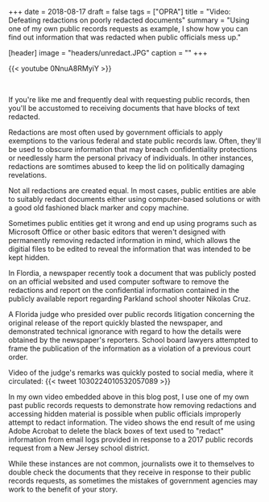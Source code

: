 +++
date = 2018-08-17
draft = false
tags = ["OPRA"]
title = "Video: Defeating redactions on poorly redacted documents"
summary = "Using one of my own public records requests as example, I show how you can find out information that was redacted when public officials mess up."

[header]
image = "headers/unredact.JPG"
caption = ""
+++

{{< youtube 0NnuA8RMyiY >}}

&nbsp;

If you're like me and frequently deal with requesting public records, then you'll be accustomed to receiving documents that have blocks of text redacted.

Redactions are most often used by government officials to apply exemptions to the various federal and state public records law. Often, they'll be used to obscure information that may breach confidentiality protections or needlessly harm the personal privacy of individuals. In other instances, redactions are somtimes abused to keep the lid on politically damaging revelations.

Not all redactions are created equal. In most cases, public entities are able to suitably redact documents either using computer-based solutions or with a good old fashioned black marker and copy machine.

Sometimes public entities get it wrong and end up using programs such as Microsoft Office or other basic editors that weren't designed with permanently removing redacted information in mind, which allows the digitial files to be edited to reveal the information that was intended to be kept hidden.

In Flordia, a newspaper recently took a document that was publicly posted on an official websited and used computer software to remove the redactions and report on the confidential information contained in the publicly available report regarding Parkland school shooter Nikolas Cruz.

A Florida judge who presided over public records litigation concerning the original release of the report quickly blasted the newspaper, and demonstrated technical ignorance with regard to how the details were obtained by the newspaper's reporters. School board lawyers attempted to frame the publication of the information as a violation of a previous court order.

Video of the judge's remarks was quickly posted to social media, where it circulated:
{{< tweet 1030224010532057089 >}}

In my own video embedded above in this blog post, I use one of my own past public records requests to demonstrate how removing redactions and accessing hidden material is possible when public officials improperly attempt to redact information. The video shows the end result of me using Adobe Acrobat to delete the black boxes of text used to "redact" information from email logs provided in response to a 2017 public records request from a New Jersey school district.

While these instances are not common, journalists owe it to themselves to double check the documents that they receive in response to their public records requests, as sometimes the mistakes of government agencies may work to the benefit of your story.


